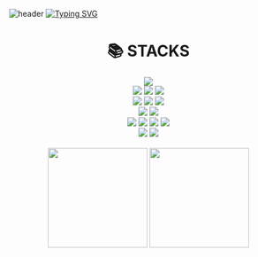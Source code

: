 
![header](https://capsule-render.vercel.app/api?type=waving&color=6994CDEE&text=&animation=twinkling&height=80)
[![Typing SVG](https://readme-typing-svg.demolab.com?font=Alkatra&weight=500&size=45&duration=3500&pause=3&color=6994CDEE&center=false&vCenter=false&multiline=true&repeat=true&width=1000&height=100&lines=Welcome+to+Dony's+GitHub!👋)](https://git.io/typing-svg)

<div align=center><h1>📚 STACKS</h1></div>
<div align=center>
      <!-- lang -->
      <img src="https://img.shields.io/badge/java-007396?style=for-the-badge&logo=java&logoColor=white"> 
      <br>
      <!-- Back -->
      <img src="https://img.shields.io/badge/spring-6DB33F?style=for-the-badge&logo=spring&logoColor=white">
      <img src="https://img.shields.io/badge/springboot-6DB33F?style=for-the-badge&logo=springboot&logoColor=white">
      <img src="https://img.shields.io/badge/springsecurity-6DB33F?style=for-the-badge&logo=springsecurity&logoColor=white">
      <br>
      <!-- Front -->
      <img src="https://img.shields.io/badge/html5-E34F26?style=for-the-badge&logo=html5&logoColor=white">  
      <img src="https://img.shields.io/badge/javascript-F7DF1E?style=for-the-badge&logo=javascript&logoColor=black"> 
      <img src="https://img.shields.io/badge/jquery-0769AD?style=for-the-badge&logo=jquery&logoColor=white">
      <br>
      <!-- DB -->  
      <img src="https://img.shields.io/badge/oracle-F80000?style=for-the-badge&logo=oracle&logoColor=white"> 
      <img src="https://img.shields.io/badge/mysql-4479A1?style=for-the-badge&logo=mysql&logoColor=white">   
      <br>
      <!-- Tool --> 
      <img src="https://img.shields.io/badge/IntelliJ IDEA-000000?style=flat-square&logo=intellij-idea&logoColor=white">
      <img src="https://img.shields.io/badge/Eclipse IDE-2C2255?style=flat-square&logo=eclipse-ide&logoColor=white">
      <img src="https://img.shields.io/badge/Visual Studio Code-007ACC?style=flat-square&logo=visual-studio-code&logoColor=white">
      <img src="https://img.shields.io/badge/DBeaver-4D4D4D?style=flat-square&logo=dbeaver&logoColor=white">
      <br>
      <!-- Version Control  -->
      <img src="https://img.shields.io/badge/github-181717?style=for-the-badge&logo=github&logoColor=white">
      <img src="https://img.shields.io/badge/git-F05032?style=for-the-badge&logo=git&logoColor=white">     
      <br>
</div><br>

<div align="center">
  
  <!-- GitHub Stats -->
  <img src="https://github-readme-stats.vercel.app/api?username=JOOHD&show_icons=true&theme=merko" height="180px"/>
  
  <!-- Top Languages -->
  <img src="https://github-readme-stats.vercel.app/api/top-langs/?username=JOOHD&langs_count=10&layout=compact&theme=merko" height="180px"/>
  
</div>﻿
